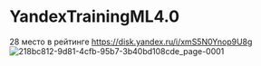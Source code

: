 # YandexTrainingML4.0
28 место в рейтинге
https://disk.yandex.ru/i/xmS5N0Ynop9U8g
![218bc812-9d81-4cfb-95b7-3b40bd108cde_page-0001](https://github.com/user-attachments/assets/e25dda22-784b-4cb6-bae7-b4e4d3e77714)
